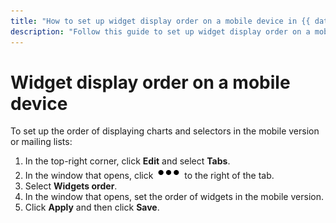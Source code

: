 ```yaml
---
title: "How to set up widget display order on a mobile device in {{ datalens-full-name }}"
description: "Follow this guide to set up widget display order on a mobile device."
---
```


# Widget display order on a mobile device

To set up the order of displaying charts and selectors in the mobile version or mailing lists:

1. In the top-right corner, click **Edit** and select **Tabs**.
1. In the window that opens, click ![image](../../../_assets/datalens/horizontal-ellipsis-black.svg) to the right of the tab.
1. Select **Widgets order**.
1. In the window that opens, set the order of widgets in the mobile version.
1. Click **Apply** and then click **Save**.

